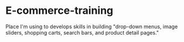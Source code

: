 # E-commerce-training

Place I'm using to develops skills in building "drop-down menus, image sliders, shopping carts, search bars, and product detail pages."
